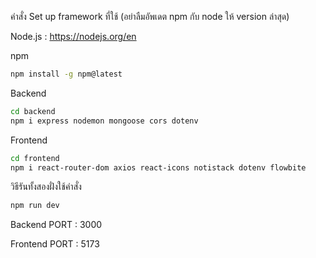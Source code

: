 คำสั่ง Set up framework ที่ใช้
(อย่าลืมอัพเดต npm กับ node ให้ version ล่าสุด)

Node.js : https://nodejs.org/en

npm
```sh
npm install -g npm@latest
```

Backend
```sh
cd backend
npm i express nodemon mongoose cors dotenv
```
Frontend
```sh
cd frontend
npm i react-router-dom axios react-icons notistack dotenv flowbite
```

วิธีรันทั้งสองฝั่งใช้คำสั่ง
```sh
npm run dev
```
Backend PORT : 3000

Frontend PORT : 5173
